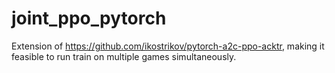 # joint_ppo_pytorch
Extension of https://github.com/ikostrikov/pytorch-a2c-ppo-acktr, making it feasible to run train on multiple games simultaneously.
